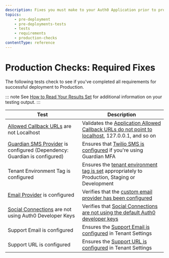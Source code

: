 ```yaml
---
description: Fixes you must make to your Auth0 Application prior to production deployment
topics:
    - pre-deployment
    - pre-deployments-tests
    - tests
    - requirements
    - production-checks
contentType: reference
---
```


# Production Checks: Required Fixes

The following tests check to see if you've completed all requirements for successful deployment to Production.

::: note
See [How to Read Your Results Set](/pre-deployment/how-to-run-test#how-to-read-your-results-set) for additional information on your testing output.
:::

| Test | Description |
| ---- | ----------- |
| [Allowed Callback URLs](tutorials/redirecting-users) are not Localhost | Validates the [Application Allowed Callback URLs do not point to localhost](${manage_url}/#/applications), 127.0.0.1, and so on |
| [Guardian SMS Provider](/multifactor-authentication/administrator/twilio-configuration) is configured (Dependency: Guardian is configured) | Ensures that [Twilio SMS is configured](${manage_url}/#/guardian) if you're using Guardian MFA |
| Tenant Environment Tag is configured | Ensures the [tenant environment tag is set](${env.DOMAIN_URL_SUPPORT}/tenants/public) appropriately to Production, Staging or Development |
| [Email Provider](/email/providers) is configured | Verifies that the [custom email provider has been configured](${manage_url}/#/emails/provider) |
| [Social Connections](/connections/social/devkeys) are not using Auth0 Developer Keys | Verifies that [Social Connections are not using the default Auth0 developer keys](${manage_url}/#/connections/social) |
| Support Email is configured | Ensures the [Support Email is configured](${manage_url}/#/account) in Tenant Settings |
| Support URL is configured | Ensures the [Support URL is configured](${manage_url}/#/account) in Tenant Settings |
